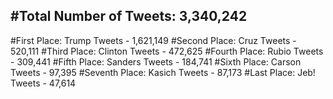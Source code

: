 #Total Number of Tweets: 3,340,242 
---
#First Place: Trump Tweets - 1,621,149
#Second Place: Cruz Tweets - 520,111
#Third Place: Clinton Tweets - 472,625
#Fourth Place: Rubio Tweets - 309,441
#Fifth Place: Sanders Tweets - 184,741
#Sixth Place: Carson Tweets - 97,395
#Seventh Place: Kasich Tweets - 87,173
#Last Place: Jeb! Tweets - 47,614
